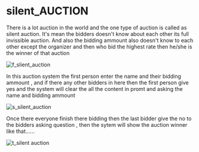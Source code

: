 # silent_AUCTION
There is a lot auction in the world and the one type of auction is called as silent auction. It's mean the bidders doesn't know about each other its full invissible auction. And  also the bidding ammount also doesn't know to each other  except the organizer and then who bid the highest rate then he/she is the winner of that auction

![f_slient_auction](https://user-images.githubusercontent.com/74350077/210307364-2dcf99bb-4163-47f2-8700-186bfa5f85f6.png)


In this auction system the first person enter the name and their bidding ammount , and if there any other bidders in here then the first person give yes and the system will clear the all the content in promt and asking the name and bidding ammount 

![s_silent_auction](https://user-images.githubusercontent.com/74350077/210307442-b3f76c4a-7ca6-4925-9c1b-b38e7856052d.png)



Once there everyone finish there bidding then the last bidder give the no to the bidders asking question , then the sytem will show the auction winner like that......

![t_silent auction](https://user-images.githubusercontent.com/74350077/210307470-ebd60399-7be3-4dcf-af45-8b183bd7f04b.png)
